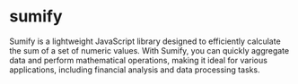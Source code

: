 # sumify
Sumify is a lightweight JavaScript library designed to efficiently calculate the sum of a set of numeric values. With Sumify, you can quickly aggregate data and perform mathematical operations, making it ideal for various applications, including financial analysis and data processing tasks.
